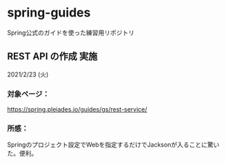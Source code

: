 # spring-guides
Spring公式のガイドを使った練習用リポジトリ

## REST API の作成 実施
2021/2/23 (火)

### 対象ページ：
https://spring.pleiades.io/guides/gs/rest-service/

### 所感：
Springのプロジェクト設定でWebを指定するだけでJacksonが入ることに驚いた。便利。

